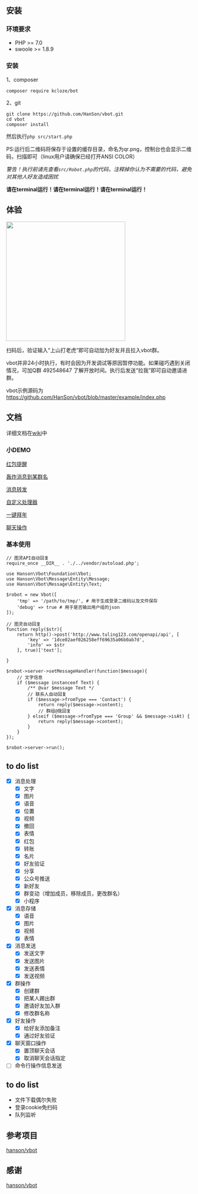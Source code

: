 
## 安装

### 环境要求

* PHP >= 7.0
* swoole >= 1.8.9

### 安装


1、composer

```
composer require kcloze/bot
```

2、git

```
git clone https://github.com/HanSon/vbot.git
cd vbot
composer install
```

然后执行``` php src/start.php ``` 

PS:运行后二维码将保存于设置的缓存目录，命名为qr.png，控制台也会显示二维码，扫描即可（linux用户请确保已经打开ANSI COLOR）

*警告！执行前请先查看`src/Robot.php`的代码，注释掉你认为不需要的代码，避免对其他人好友造成困扰*

**请在terminal运行！请在terminal运行！请在terminal运行！**

## 体验

<img src="https://ws2.sinaimg.cn/large/685b97a1gy1fdordpa0cgj20e80e811z.jpg" height="320">

扫码后，验证输入“上山打老虎”即可自动加为好友并且拉入vbot群。

vbot并非24小时执行，有时会因为开发调试等原因暂停功能。如果碰巧遇到关闭情况，可加Q群 492548647 了解开放时间。执行后发送“拉我”即可自动邀请进群。

vbot示例源码为 https://github.com/HanSon/vbot/blob/master/example/index.php


## 文档

详细文档在[wiki](https://github.com/HanSon/vbot/wiki)中

### 小DEMO

[红包提醒](https://github.com/HanSon/vbot/blob/master/example/hongbao.php)

[轰炸消息到某群名](https://github.com/HanSon/vbot/blob/master/example/group.php)

[消息转发](https://github.com/HanSon/vbot/blob/master/example/forward.php)

[自定义处理器](https://github.com/HanSon/vbot/blob/master/example/custom.php)

[一键拜年](https://github.com/HanSon/vbot/blob/master/example/bainian.php)

[聊天操作](https://github.com/HanSon/vbot/blob/master/example/contact.php)


### 基本使用

```
// 图灵API自动回复
require_once __DIR__ . './../vendor/autoload.php';

use Hanson\Vbot\Foundation\Vbot;
use Hanson\Vbot\Message\Entity\Message;
use Hanson\Vbot\Message\Entity\Text;

$robot = new Vbot([
    'tmp' => '/path/to/tmp/', # 用于生成登录二维码以及文件保存
    'debug' => true # 用于是否输出用户组的json
]);

// 图灵自动回复
function reply($str){
    return http()->post('http://www.tuling123.com/openapi/api', [
        'key' => '1dce02aef026258eff69635a06b0ab7d',
        'info' => $str
    ], true)['text'];

}

$robot->server->setMessageHandler(function($message){
    // 文字信息
    if ($message instanceof Text) {
        /** @var $message Text */
        // 联系人自动回复
        if ($message->fromType === 'Contact') {
            return reply($message->content);
            // 群组@我回复
        } elseif ($message->fromType === 'Group' && $message->isAt) {
            return reply($message->content);
        }
    }
});

$robot->server->run();

```

## to do list

- [x] 消息处理
  - [x] 文字
  - [x] 图片
  - [x] 语音
  - [x] 位置
  - [x] 视频
  - [x] 撤回
  - [x] 表情
  - [x] 红包
  - [x] 转账
  - [x] 名片
  - [x] 好友验证
  - [x] 分享
  - [x] 公众号推送
  - [x] 新好友
  - [x] 群变动（增加成员，移除成员，更改群名）
  - [x] 小程序
  
- [x] 消息存储
  - [x] 语音
  - [x] 图片
  - [x] 视频
  - [x] 表情

- [x] 消息发送
  - [x] 发送文字
  - [x] 发送图片
  - [x] 发送表情
  - [x] 发送视频

- [x] 群操作
  - [x] 创建群
  - [x] 把某人踢出群
  - [x] 邀请好友加入群
  - [x] 修改群名称
  
- [x] 好友操作
  - [x] 给好友添加备注
  - [x] 通过好友验证

- [x] 聊天窗口操作
  - [x] 置顶聊天会话
  - [x] 取消聊天会话指定
  
- [ ] 命令行操作信息发送

## to do list
- 文件下载偶尔失败
- 登录cookie免扫码
- 队列监听

## 参考项目

[hanson/vbot](https://github.com/HanSon/vbot)


## 感谢

[hanson/vbot](https://github.com/HanSon/vbot)

